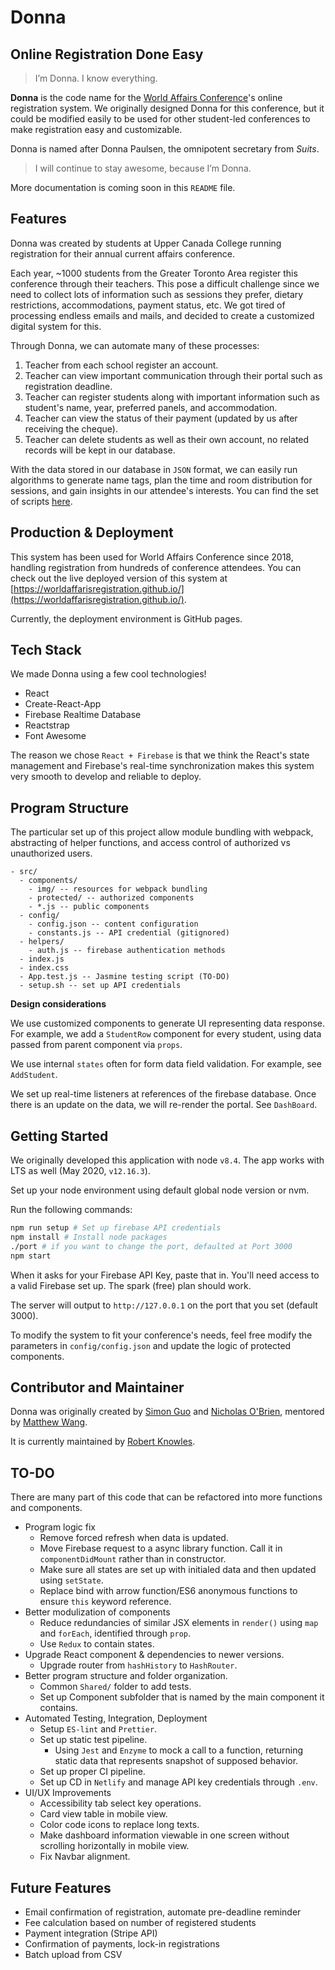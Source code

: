 # Donna
## Online Registration Done Easy

> I’m Donna. I know everything.

**Donna** is the code name for the [World Affairs Conference](http://worldaffairs.ucc.on.ca/)'s online registration system. We originally designed Donna for this conference, but it could be modified easily to be used for other student-led conferences to make registration easy and customizable.

Donna is named after Donna Paulsen, the omnipotent secretary from *Suits*.

> I will continue to stay awesome, because I’m Donna.

More documentation is coming soon in this `README` file.

## Features
Donna was created by students at Upper Canada College running registration for their annual current affairs conference. 

Each year, ~1000 students from the Greater Toronto Area register this conference through their teachers. This pose a difficult challenge since we need to collect lots of information such as sessions they prefer, dietary restrictions, accommodations, payment status, etc. We got tired of processing endless emails and mails, and decided to create a customized digital system for this.

Through Donna, we can automate many of these processes:

1. Teacher from each school register an account.
2. Teacher can view important communication through their portal such as registration deadline.
3. Teacher can register students along with important information such as student's name, year, preferred panels, and accommodation.
4. Teacher can view the status of their payment (updated by us after receiving the cheque).
5. Teacher can delete students as well as their own account, no related records will be kept in our database.

With the data stored in our database in `JSON` format, we can easily run algorithms to generate name tags, plan the time and room distribution for sessions, and gain insights in our attendee's interests. You can find the set of scripts [here](https://github.com/worldaffairsconference/scripts).


## Production & Deployment
This system has been used for World Affairs Conference since 2018, handling registration from hundreds of conference attendees.
You can check out the live deployed version of this system at [https://worldaffarisregistration.github.io/](https://worldaffarisregistration.github.io/).

Currently, the deployment environment is GitHub pages.

## Tech Stack
We made Donna using a few cool technologies!
* React
* Create-React-App
* Firebase Realtime Database
* Reactstrap
* Font Awesome

The reason we chose `React + Firebase` is that we think the React's state management and Firebase's real-time synchronization makes this system very smooth to develop and reliable to deploy.

## Program Structure

The particular set up of this project allow module bundling with webpack, abstracting of helper functions, and access control of authorized vs unauthorized users.

    - src/
      - components/
        - img/ -- resources for webpack bundling
        - protected/ -- authorized components
        - *.js -- public components
      - config/
        - config.json -- content configuration
        - constants.js -- API credential (gitignored)
      - helpers/
        - auth.js -- firebase authentication methods
      - index.js 
      - index.css
      - App.test.js -- Jasmine testing script (TO-DO)
      - setup.sh -- set up API credentials


**Design considerations**

We use customized components to generate UI representing data response. For example, we add a `StudentRow` component for every student, using data passed from parent component via `props`.

We use internal `states` often for form data field validation. For example, see `AddStudent`.

We set up real-time listeners at references of the firebase database. Once there is an update on the data, we will re-render the portal. See `DashBoard`.

## Getting Started

We originally developed this application with node `v8.4`. The app works with LTS as well (May 2020, `v12.16.3`).

Set up your node environment using default global node version or nvm.

Run the following commands:

```bash
npm run setup # Set up firebase API credentials 
npm install # Install node packages
./port # if you want to change the port, defaulted at Port 3000
npm start
```

When it asks for your Firebase API Key, paste that in. You'll need access to a valid Firebase set up. The spark (free) plan should work.

The server will output to `http://127.0.0.1` on the port that you set (default 3000). 

To modify the system to fit your conference's needs, feel free modify the parameters in `config/config.json` and update the logic of protected components.

## Contributor and Maintainer
Donna was originally created by [Simon Guo](https://github.com/simonguozirui) and [Nicholas O'Brien](https://github.com/obrien66), mentored by [Matthew Wang](https://github.com/malsf21). 

It is currently maintained by [Robert Knowles](https://github.com/rbrtknwls).

## TO-DO
There are many part of this code that can be refactored into more functions and components.


* Program logic fix
  * Remove forced refresh when data is updated. 
  * Move Firebase request to a async library function. Call it in `componentDidMount` rather than in constructor.
  * Make sure all states are set up with initialed data and then updated using `setState`.
  * Replace bind with arrow function/ES6 anonymous functions to ensure `this` keyword reference. 
* Better modulization of components
  * Reduce redundancies of similar JSX elements in `render()` using `map` and `forEach`, identified through `prop`.
  * Use `Redux` to contain states.
* Upgrade React component & dependencies to newer versions.
  * Upgrade router from `hashHistory` to `HashRouter`. 
* Better program structure and folder organization.
  * Common `Shared/` folder to add tests.
  * Set up Component subfolder that is named by the main component it contains.
* Automated Testing, Integration, Deployment
  * Setup `ES-lint` and `Prettier`.
  * Set up static test pipeline.
    * Using `Jest` and `Enzyme` to mock a call to a function, returning static data that represents snapshot of supposed behavior.
  * Set up proper CI pipeline.
  * Set up CD in `Netlify` and manage API key credentials through `.env`.
* UI/UX Improvements
  * Accessibility tab select key operations.
  * Card view table in mobile view.
  * Color code icons to replace long texts.
  * Make dashboard information viewable in one screen without scrolling horizontally in mobile view.
  * Fix Navbar alignment.

## Future Features
* Email confirmation of registration, automate pre-deadline reminder
* Fee calculation based on number of registered students
* Payment integration (Stripe API)
* Confirmation of payments, lock-in registrations
* Batch upload from CSV